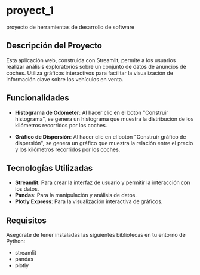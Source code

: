 # proyect_1
proyecto de herramientas de desarrollo de software

## Descripción del Proyecto

Esta aplicación web, construida con Streamlit, permite a los usuarios realizar análisis exploratorios sobre un conjunto de datos de anuncios de coches. Utiliza gráficos interactivos para facilitar la visualización de información clave sobre los vehículos en venta.

## Funcionalidades

- **Histograma de Odometer**: Al hacer clic en el botón "Construir histograma", se genera un histograma que muestra la distribución de los kilómetros recorridos por los coches.
  
- **Gráfico de Dispersión**: Al hacer clic en el botón "Construir gráfico de dispersión", se genera un gráfico que muestra la relación entre el precio y los kilómetros recorridos por los coches.

## Tecnologías Utilizadas

- **Streamlit**: Para crear la interfaz de usuario y permitir la interacción con los datos.
- **Pandas**: Para la manipulación y análisis de datos.
- **Plotly Express**: Para la visualización interactiva de gráficos.

## Requisitos

Asegúrate de tener instaladas las siguientes bibliotecas en tu entorno de Python:

- streamlit
- pandas
- plotly
